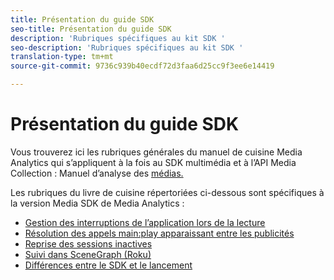 ```yaml
---
title: Présentation du guide SDK
seo-title: Présentation du guide SDK
description: 'Rubriques spécifiques au kit SDK '
seo-description: 'Rubriques spécifiques au kit SDK '
translation-type: tm+mt
source-git-commit: 9736c939b40ecdf72d3faa6d25cc9f3ee6e14419

---
```



# Présentation du guide SDK

Vous trouverez ici les rubriques générales du manuel de cuisine Media Analytics qui s’appliquent à la fois au SDK multimédia et à l’API Media Collection : Manuel d’analyse des [médias.](/help/media-analytics-cookbook/media-analytics-cookbook.md)

Les rubriques du livre de cuisine répertoriées ci-dessous sont spécifiques à la version Media SDK de Media Analytics :

* [Gestion des interruptions de l’application lors de la lecture](/help/sdk-implement/cookbook/app-interrupts.md)
* [Résolution des appels main:play apparaissant entre les publicités](/help/sdk-implement/cookbook/fix-ad-play-ad.md)
* [Reprise des sessions inactives](/help/sdk-implement/cookbook/resuming-inactive.md)
* [Suivi dans SceneGraph (Roku)](/help/sdk-implement/cookbook/sdk-track-scenegraph.md)
* [Différences entre le SDK et le lancement](/help/sdk-implement/cookbook/sdk-vs-launch-qoe.md)
